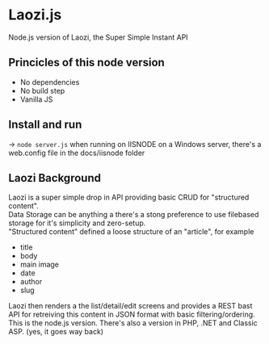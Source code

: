 # Laozi.js

Node.js version of Laozi, the Super Simple Instant API

## Princicles of this node version
 - No dependencies
 - No build step
 - Vanilla JS

## Install and run
 -> `node server.js` 
when running on IISNODE on a Windows server, there's a web.config file in the docs/iisnode folder
 
## Laozi Background
Laozi is a super simple drop in API providing basic CRUD for "structured content".  
Data Storage can be anything a there's a stong preference to use filebased storage for it's simplicity and zero-setup.  
"Structured content" defined a loose structure of an "article", for example
 - title
 - body
 - main image
 - date
 - author
 - slug

Laozi then renders a the list/detail/edit screens and provides a REST bast API for retreiving this content in JSON format with basic filtering/ordering.  
This is the node.js version. There's also a version in PHP, .NET and Classic ASP. (yes, it goes way back)

